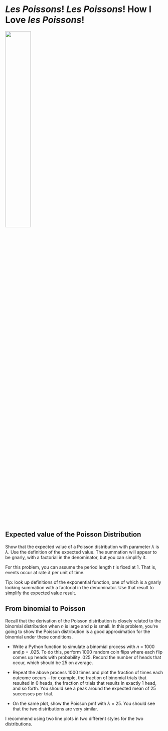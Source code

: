 # *Les Poissons*! *Les Poissons*! How I Love *les Poissons*!

<img src="https://vignette.wikia.nocookie.net/disney/images/4/4d/Tlmpe834.jpg/revision/latest?cb=20101108233151" width="40%" />

## Expected value of the Poisson Distribution

Show that the expected value of a Poisson distribution with parameter *λ* is *λ*. Use the definition of the expected value. The summation will appear to be gnarly, with a factorial in the denominator, but you can simplify it.

For this problem, you can assume the period length *t* is fixed at 1. That is, events occur at rate *λ* per unit of time.

Tip: look up definitions of the exponential function, one of which is a gnarly looking summation with a factorial in the denominator. Use that result to simplify the expected value result.


## From binomial to Poisson

Recall that the derivation of the Poisson distribution is closely related to the binomial distribution when *n* is large and *p* is small. In this problem, you're going
to show the Poisson distribution is a good approximation for the binomial under these conditions.

- Write a Python function to simulate a binomial process with *n* = 1000 and *p* = .025. To do this, perform 1000 random coin flips where each flip comes up heads with probability .025. Record the number of heads that occur, which should be 25 on average.

- Repeat the above process 1000 times and plot the fraction of times each outcome occurs &ndash; for example, the fraction of binomial trials that resulted in 0 heads, the fraction of trials that results in exactly 1 head, and so forth. You should see a peak around the expected mean of 25 successes per trial.

- On the same plot, show the Poisson pmf with *λ* = 25. You should see that the two distributions are very similar.

I recommend using two line plots in two different styles for the two distributions.
